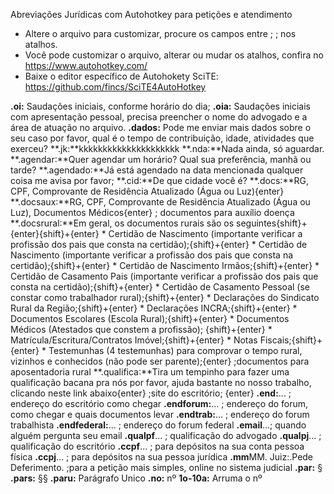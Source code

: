 Abreviações Jurídicas com Autohotkey para petições e atendimento

* Altere o arquivo para customizar, procure os campos entre ; ; nos atalhos.
* Você pode customizar o arquivo, alterar ou mudar os atalhos, confira no https://www.autohotkey.com/
* Baixe o editor específico de Autohokety SciTE: https://github.com/fincs/SciTE4AutoHotkey

**.oi:** Saudações iniciais, conforme horário do dia;
**.oia:** Saudações iniciais com apresentação pessoal, precisa preencher o nome do advogado e a área de atuação no arquivo. 
**.dados:** Pode me enviar mais dados sobre o seu caso por favor, qual é o tempo de contribuição, idade, atividades que exerceu? 
**.jk:**kkkkkkkkkkkkkkkkkkkkk
**.nda:**Nada ainda, só aguardar.
**.agendar:**Quer agendar um horário? Qual sua preferência, manhã ou tarde?
**.agendado:**Já está agendado na data mencionada qualquer coisa me avisa por favor;
**.cid:**De que cidade você é? 
**.docs:**RG, CPF, Comprovante de Residência Atualizado (Água ou Luz){enter} 
**.docsaux:**RG, CPF, Comprovante de Residência Atualizado (Água ou Luz), Documentos Médicos{enter} ; documentos para auxílio doença
**.docsrural:**Em geral, os documentos rurais são os seguintes{shift}+{enter}{shift}+{enter} * Certidão de Nascimento (importante verificar a profissão dos pais que consta na certidão);{shift}+{enter} * Certidão de Nascimento (importante verificar a profissão dos pais que consta na certidão);{shift}+{enter} * Certidão de Nascimento Irmãos;{shift}+{enter} * Certidão de Casamento Pais (importante verificar a profissão dos pais que consta na certidão);{shift}+{enter} * Certidão de Casamento Pessoal (se constar como trabalhador rural);{shift}+{enter} * Declarações do Sindicato Rural da Região;{shift}+{enter} * Declarações INCRA;{shift}+{enter} * Documentos Escolares (Escola Rural);{shift}+{enter} * Documentos Médicos (Atestados que constem a profissão); {shift}+{enter} * Matrícula/Escritura/Contratos Imóvel;{shift}+{enter} * Notas Fiscais;{shift}+{enter} * Testemunhas (4 testemunhas) para comprovar o tempo rural, vizinhos e conhecidos (não pode ser parente);{enter} ;documentos para aposentadoria rural
**.qualifica:**Tira um tempinho para fazer uma qualificação bacana pra nós por favor, ajuda bastante no nosso trabalho, clicando neste link abaixo{enter} ;site do escritório; {enter}
**.end:**... ; endereço do escritório como chegar
**.endforum:**... ; endereço do forum, como chegar e quais documentos levar 
**.endtrab:**... ; endereço do forum trabalhista
**.endfederal:**... ; endereço do forum federal 
**.email**...; quando alguém pergunta seu email
**.qualpf**... ; qualificação do advogado
**.qualpj**... ; qualificação do escritório
**.ccpf**... ; para depósitos na sua conta pessoa física
**.ccpj**... ; para depósitos na sua pessoa jurídica
**.mm**MM. Juiz:.Pede Deferimento. ;para a petição mais simples, online no sistema judicial
**.par:** §
**.pars:** §§
**.paru:** Parágrafo Unico
**.no:** nº
**1o-10a:** Arruma o nº 
